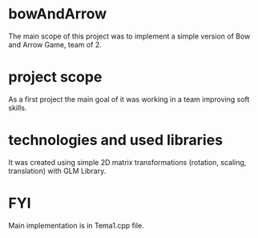 # bowAndArrow
The main scope of this project was to implement a simple version of Bow and Arrow Game, team of 2.
# project scope 
As a first project the main goal of it was working in a team improving soft skills. 
# technologies and used libraries
It was created using simple 2D matrix transformations (rotation, scaling, translation) with GLM Library.
# FYI
Main implementation is in Tema1.cpp file.
